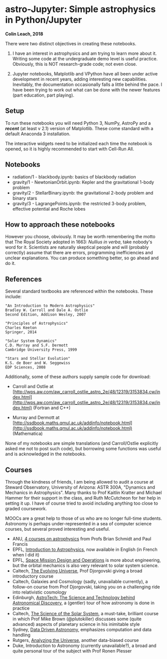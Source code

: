 # astro-Jupyter: Simple astrophysics in Python/Jupyter

**Colin Leach, 2018**

There were two distinct objectives in creating these notebooks.

1. I have an interest in astrophysics and am trying to learn more about it. Writing some code at the undergraduate demo level is useful practice. Obviously, this is NOT research-grade code; not even close.

2. Jupyter notebooks, Matplotlib and VPython have all been under active development in recent years, adding interesting new capabilities. Inevitably, the documentation occasionally falls a little behind the pace. I have been trying to work out what can be done with the newer features (part education, part playing).

## Setup

To run these notebooks you will need Python 3, NumPy, AstroPy and a ***recent*** (at least v 2.1) version of Matplotlib. These come standard with a default Anaconda 3 installation.

The interactive widgets need to be initialized each time the notebook is opened, so it is highly recommended to start with Cell-Run All.

## Notebooks

- radiation/1 - blackbody.ipynb: basics of blackbody radiation
- gravity/1 - NewtonianOrbit.ipynb: Kepler and the gravitational 1-body problem
- gravity/2 - StellarBinary.ipynb: the gravitational 2-body problem and binary stars
- gravity/3 - LagrangePoints.ipynb: the restricted 3-body problem, effective potential and Roche lobes

## How to approach these notebooks

However you choose, obviously. It may be worth remembering the motto that The Royal Society adopted in 1663: *Nullius in verba*, take nobody's word for it. Scientists are naturally skeptical people and will (probably correctly) assume that there are errors, programming inefficiencies and unclear explanations. You can produce something better, so go ahead and do it.

## References

Several standard textbooks are referenced within the notebooks. These include:

```
"An Introduction to Modern Astrophysics"
Bradley W. Carroll and Dale A. Ostlie
Second Edition, Addison Wesley, 2007

"Principles of Astrophysics"
Charles Keeton
Springer, 2014

"Solar System Dynamics"
C.D. Murray and S.F. Dermott
Cambridge University Press, 1999

"Stars and Stellar Evolution"
K.S. de Boer and W. Seggewiss
EDP Sciences, 2008
```

Additionally, some of these authors supply sample code for download:

- Carroll and Ostlie at [http://wps.aw.com/aw_carroll_ostlie_astro_2e/48/12319/3153834.cw/index.html](http://wps.aw.com/aw_carroll_ostlie_astro_2e/48/12319/3153834.cw/index.html) (Fortran and C++)

- Murray and Dermott at [http://ssdbook.maths.qmul.ac.uk/addinfo/notebook.html](http://ssdbook.maths.qmul.ac.uk/addinfo/notebook.html) (Mathematica)

None of my notebooks are simple translations (and Carroll/Ostlie explicitly asked me not to post such code), but borrowing some functions was useful and is acknowledged in the notebooks.

## Courses

Through the kindness of friends, I am being allowed to audit a course at Steward Observatory, University of Arizona: ASTR 300A, "Dynamics and Mechanics in Astrophysics". Many thanks to Prof Kaitlin Kratter and Michael Hammer for their support in the class, and Ruth McCutcheon for her help in setting it up. I have of course tried to avoid including anything too close to graded coursework.

MOOCs are a great help to those of us who are no longer full-time students. Astronomy is perhaps under-represented in a sea of computer science courses, but several proved interesting and useful.

- ANU, [4 courses on astrophysics](https://www.edx.org/xseries/astrophysics) from Profs Brian Schmidt and Paul Francis
- EPFL, [Introduction to Astrophysics](https://www.edx.org/course/introduction-astrophysics-epflx-phys-209-enx), now available in English (in French when I did it)
- EPFL, [Space Mission Design and Operations](https://www.edx.org/course/space-mission-design-and-operations-0) is more about engineering, but the orbital mechanics is also very relevant to solar system science.
- Caltech, [The Evolving Universe](https://www.coursera.org/learn/evolvinguniverse), Prof Djorgovski giving a broad introductory course
- Caltech, Galaxies and Cosmology (sadly, unavailable currently), a follow-on course from Prof Djorgovski, taking you on a challenging ride into relativistic cosmology
- Edinburgh, [AstroTech: The Science and Technology behind Astronomical Discovery](https://www.coursera.org/learn/astronomy-technology), a (gentler) tour of how astronomy is done in practice
- Caltech, [The Science of the Solar System](https://www.coursera.org/learn/solar-system), a must-take, brilliant course in which Prof Mike Brown (@plutokiller) discusses some (quite advanced) aspects of planetary science in his inimitable style
- Sydney, [Data Driven Astronomy](https://www.coursera.org/learn/data-driven-astronomy), emphasizes computation and data handling
- Rutgers, [Analyzing the Universe](https://www.coursera.org/learn/analyze), another data-biased course
- Duke, Introduction to Astronomy (currently unavailable?), a broad and quite personal tour of the subject with Prof Ronen Plesser



